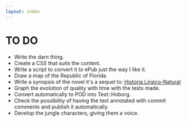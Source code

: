 ```yaml
---
layout: index
---
```

TO DO
====

- Write the darn thing.
- Create a CSS that suits the content.
- Write a script to convert it to ePub just the way I like it.
- Draw a map of the Republic of Florida.
- Write a synopsis of the novel it's a sequel to: [Historia Lógico-Natural](https://authorcentral.amazon.com/gp/books/book-detail-page?ie=UTF8&bookASIN=B00CLOF224&index=default&language=en_US)
- Graph the evolution of quality with time with the tests made.
- Convert automatically to POD into Text::Hoborg.
- Check the possibility of having the text annotated with commit comments and publish it automatically. 
- Develop the jungle characters, giving them a voice. 